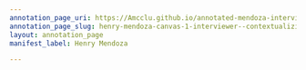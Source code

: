 ```yaml
---
annotation_page_uri: https://Amcclu.github.io/annotated-mendoza-interview/annotations/henry-mendoza-canvas-1-interviewer--contextualizing.json
annotation_page_slug: henry-mendoza-canvas-1-interviewer--contextualizing
layout: annotation_page
manifest_label: Henry Mendoza

---
```

